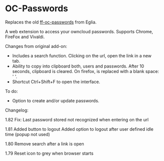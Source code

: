 # OC-Passwords
Replaces the old [ff-oc-passwords](https://github.com/eglia/ff-oc-passwords) from Eglia.

A web extension to access your owncloud passwords. Supports Chrome, FireFox and Vivaldi.

Changes from original add-on:
* Includes a search function. Clicking on the url, open the link in a new tab.
* Ability to copy into clipboard both, users and passwords. After 10 seconds, clipboard is cleared. On firefox, is replaced with a blank space: ' '.
* Shortcut Ctrl+Shift+F to open the interface.

To do:
* Option to create and/or update passwords.


Changelog:

1.82
	Fix: Last password stored not recognized when entering on the url

1.81
	Added button to logout
	Added option to logout after user defined idle time (popup not used)

1.80
	Remove search after a link is open

1.79
	Reset icon to grey when browser starts